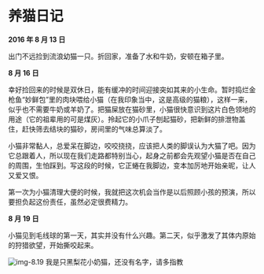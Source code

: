 # 养猫日记

**2016 年 8 月 13 日**

出门不远捡到流浪幼猫一只。折回家，准备了水和牛奶，安顿在箱子里。

**8 月 16 日**

幸好捡回来的时候是双休日，能有缓冲的时间迎接突如其来的小生命。暂时捣烂金枪鱼“妙鲜包”里的肉块喂给小猫（在我印象当中，这是高级的猫粮），这样一来，似乎也不需要牛奶或羊奶了。把猫屎放在猫砂里，小猫很快意识到这片白色领地的用途（它的祖辈用的可是煤灰）。拎起它的小爪子刨起猫砂，把新鲜的排泄物盖住，赶快筛去结块的猫砂，房间里的气味总算淡了。

小猫非常黏人，总爱呆在脚边，咬咬挠挠，应该把人类的脚误认为大猫了吧。因为它总跟着人，所以现在我们走路都特别当心，起身之前都会先观望小猫是否在自己的周围，生怕踩到。写这段的时候，它正蜷在我脚边，变本加厉地开始亲昵，让人又爱又恨。

第一次为小猫清理大便的时候，我就把这次机会当作是以后照顾小孩的预演，所以要担负起这份责任，虽然必定很费精力。

**8 月 19 日**

小猫见到毛线球的第一天，其实并没有什么兴趣。第二天，似乎激发了其体内原始的狩猎欲望，开始撕咬起来。

![img-8.19](https://cloud.githubusercontent.com/assets/5687273/17782365/bd5efbd6-65a5-11e6-833e-2e80b7fb9ca5.jpg)
我是只黑梨花小奶猫，还没有名字，请多指教
